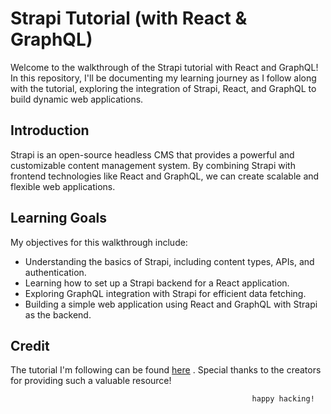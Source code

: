 # Strapi Tutorial (with React & GraphQL)

Welcome to the walkthrough of the Strapi tutorial with React and GraphQL! In this repository, I'll be documenting my learning journey as I follow along with the tutorial, exploring the integration of Strapi, React, and GraphQL to build dynamic web applications.

## Introduction

Strapi is an open-source headless CMS that provides a powerful and customizable content management system. By combining Strapi with frontend technologies like React and GraphQL, we can create scalable and flexible web applications.

## Learning Goals

My objectives for this walkthrough include:

- Understanding the basics of Strapi, including content types, APIs, and authentication.
- Learning how to set up a Strapi backend for a React application.
- Exploring GraphQL integration with Strapi for efficient data fetching.
- Building a simple web application using React and GraphQL with Strapi as the backend.

## Credit
The tutorial I'm following can be found [here](https://youtube.com/playlist?list=PL4cUxeGkcC9h6OY8_8Oq6JerWqsKdAPxn&si=HI3cLi8zhCv7w1t1) . Special thanks to the creators for providing such a valuable resource!

                                                          happy hacking!
